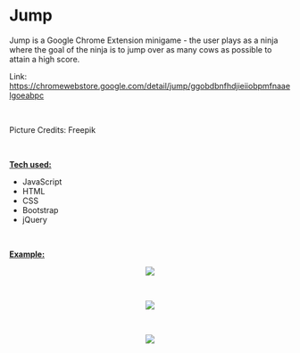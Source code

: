 # Jump

Jump is a Google Chrome Extension minigame - the user plays as a ninja where the goal of the ninja is to jump over as many cows as possible to attain a high score.

Link: https://chromewebstore.google.com/detail/jump/ggobdbnfhdjieiiobpmfnaaelgoeabpc

<br>

Picture Credits: Freepik

<br>

<b><ins>Tech used:</ins></b>
* JavaScript
* HTML
* CSS
* Bootstrap
* jQuery

<br>

<b><ins>Example:</ins></b>

<p align="center">
  <img src="https://github.com/bensadel/Jump/assets/95494769/51f042e8-d54d-42e3-8214-8f95c7ff1bda">
</p>
<br>
<p align="center">
  <img src="https://github.com/bensadel/Jump/assets/95494769/def4b158-a5ea-45aa-86c0-afb515e822ac">
</p>
<br>
<p align="center">
  <img src="https://github.com/bensadel/Jump/assets/95494769/77d409fc-f06a-440d-b2ed-0b982b28a3e4">
</p>


